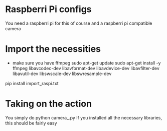 # Raspberri Pi configs
You need a raspberri pi for this of course and a raspberri pi compatible camera

# Import the necessities
- make sure you have ffmpeg 
sudo apt-get update
sudo apt-get install -y ffmpeg libavcodec-dev libavformat-dev libavdevice-dev libavfilter-dev libavutil-dev libswscale-dev libswresample-dev

pip install import_raspi.txt

# Taking on the action
You simply do python camera_.py
If you installed all the necessary libraries, this should be fairly easy